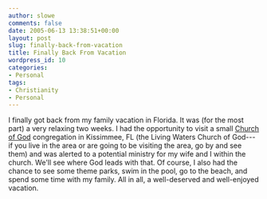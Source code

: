 ```yaml
---
author: slowe
comments: false
date: 2005-06-13 13:38:51+00:00
layout: post
slug: finally-back-from-vacation
title: Finally Back From Vacation
wordpress_id: 10
categories:
- Personal
tags:
- Christianity
- Personal
---
```


I finally got back from my family vacation in Florida. It was (for the most part) a very relaxing two weeks. I had the opportunity to visit a small [Church of God](http://www.churchofgod.cc/) congregation in Kissimmee, FL (the Living Waters Church of God---if you live in the area or are going to be visiting the area, go by and see them) and was alerted to a potential ministry for my wife and I within the church. We'll see where God leads with that. Of course, I also had the chance to see some theme parks, swim in the pool, go to the beach, and spend some time with my family. All in all, a well-deserved and well-enjoyed vacation.
